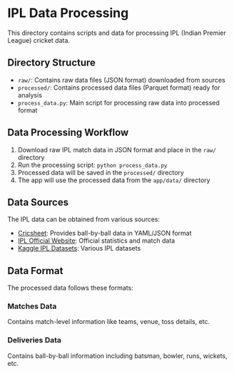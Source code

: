 # IPL Data Processing

This directory contains scripts and data for processing IPL (Indian Premier League) cricket data.

## Directory Structure

- `raw/`: Contains raw data files (JSON format) downloaded from sources
- `processed/`: Contains processed data files (Parquet format) ready for analysis
- `process_data.py`: Main script for processing raw data into processed format

## Data Processing Workflow

1. Download raw IPL match data in JSON format and place in the `raw/` directory
2. Run the processing script: `python process_data.py`
3. Processed data will be saved in the `processed/` directory
4. The app will use the processed data from the `app/data/` directory

## Data Sources

The IPL data can be obtained from various sources:

- [Cricsheet](https://cricsheet.org/): Provides ball-by-ball data in YAML/JSON format
- [IPL Official Website](https://www.iplt20.com/): Official statistics and match data
- [Kaggle IPL Datasets](https://www.kaggle.com/datasets?search=ipl): Various IPL datasets

## Data Format

The processed data follows these formats:

### Matches Data

Contains match-level information like teams, venue, toss details, etc.

### Deliveries Data

Contains ball-by-ball information including batsman, bowler, runs, wickets, etc.
